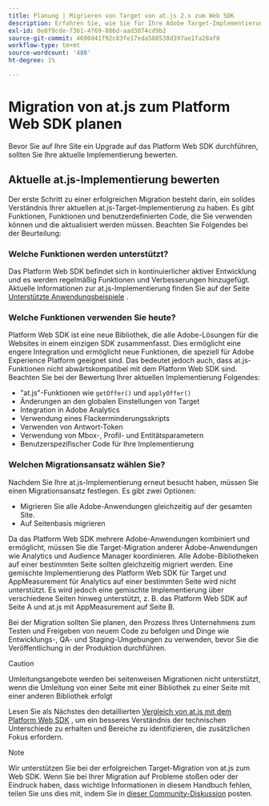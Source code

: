 ```yaml
---
title: Planung | Migrieren von Target von at.js 2.x zum Web SDK
description: Erfahren Sie, wie Sie für Ihre Adobe Target-Implementierung von at.js 2.x auf das Adobe Experience Platform Web SDK planen.
exl-id: 0e8f9cde-f361-4f69-886d-aad3074cd9b2
source-git-commit: 4690d41f92c83fe17eda588538d397ae1fa28af0
workflow-type: tm+mt
source-wordcount: '480'
ht-degree: 1%

---
```


# Migration von at.js zum Platform Web SDK planen

Bevor Sie auf Ihre Site ein Upgrade auf das Platform Web SDK durchführen, sollten Sie Ihre aktuelle Implementierung bewerten.

## Aktuelle at.js-Implementierung bewerten

Der erste Schritt zu einer erfolgreichen Migration besteht darin, ein solides Verständnis Ihrer aktuellen at.js-Target-Implementierung zu haben. Es gibt Funktionen, Funktionen und benutzerdefinierten Code, die Sie verwenden können und die aktualisiert werden müssen. Beachten Sie Folgendes bei der Beurteilung:

### Welche Funktionen werden unterstützt?

Das Platform Web SDK befindet sich in kontinuierlicher aktiver Entwicklung und es werden regelmäßig Funktionen und Verbesserungen hinzugefügt. Aktuelle Informationen zur at.js-Implementierung finden Sie auf der Seite [Unterstützte Anwendungsbeispiele](https://github.com/orgs/adobe/projects/18/views/1) .

### Welche Funktionen verwenden Sie heute?

Platform Web SDK ist eine neue Bibliothek, die alle Adobe-Lösungen für die Websites in einem einzigen SDK zusammenfasst. Dies ermöglicht eine engere Integration und ermöglicht neue Funktionen, die speziell für Adobe Experience Platform geeignet sind. Das bedeutet jedoch auch, dass at.js-Funktionen nicht abwärtskompatibel mit dem Platform Web SDK sind. Beachten Sie bei der Bewertung Ihrer aktuellen Implementierung Folgendes:

- &quot;at.js&quot;-Funktionen wie `getOffer()` und `applyOffer()`
- Änderungen an den globalen Einstellungen von Target
- Integration in Adobe Analytics
- Verwendung eines Flackerminderungsskripts
- Verwenden von Antwort-Token
- Verwendung von Mbox-, Profil- und Entitätsparametern
- Benutzerspezifischer Code für Ihre Implementierung

### Welchen Migrationsansatz wählen Sie?

Nachdem Sie Ihre at.js-Implementierung erneut besucht haben, müssen Sie einen Migrationsansatz festlegen. Es gibt zwei Optionen:

- Migrieren Sie alle Adobe-Anwendungen gleichzeitig auf der gesamten Site.
- Auf Seitenbasis migrieren

Da das Platform Web SDK mehrere Adobe-Anwendungen kombiniert und ermöglicht, müssen Sie die Target-Migration anderer Adobe-Anwendungen wie Analytics und Audience Manager koordinieren. Alle Adobe-Bibliotheken auf einer bestimmten Seite sollten gleichzeitig migriert werden. Eine gemischte Implementierung des Platform Web SDK für Target und AppMeasurement für Analytics auf einer bestimmten Seite wird nicht unterstützt. Es wird jedoch eine gemischte Implementierung über verschiedene Seiten hinweg unterstützt, z. B. das Platform Web SDK auf Seite A und at.js mit AppMeasurement auf Seite B.

Bei der Migration sollten Sie planen, den Prozess Ihres Unternehmens zum Testen und Freigeben von neuem Code zu befolgen und Dinge wie Entwicklungs-, QA- und Staging-Umgebungen zu verwenden, bevor Sie die Veröffentlichung in der Produktion durchführen.

>[!CAUTION]
>
>Umleitungsangebote werden bei seitenweisen Migrationen nicht unterstützt, wenn die Umleitung von einer Seite mit einer Bibliothek zu einer Seite mit einer anderen Bibliothek erfolgt


Lesen Sie als Nächstes den detaillierten [Vergleich von at.js mit dem Platform Web SDK](detailed-comparison.md) , um ein besseres Verständnis der technischen Unterschiede zu erhalten und Bereiche zu identifizieren, die zusätzlichen Fokus erfordern.

>[!NOTE]
>
>Wir unterstützen Sie bei der erfolgreichen Target-Migration von at.js zum Web SDK. Wenn Sie bei Ihrer Migration auf Probleme stoßen oder der Eindruck haben, dass wichtige Informationen in diesem Handbuch fehlen, teilen Sie uns dies mit, indem Sie in [dieser Community-Diskussion](https://experienceleaguecommunities.adobe.com/t5/adobe-experience-platform-data/tutorial-discussion-migrate-target-from-at-js-to-web-sdk/m-p/575587#M463) posten.
